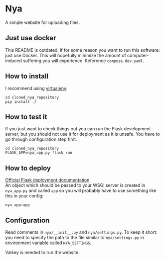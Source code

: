 # Nya
A simple website for uploading files.

## Just use docker

This README is outdated, if for some reason you want to run this software: just
use Docker. This will hopefully minimize the amount of computer-induced
suffering you will experience. Reference `compose.dev.yaml`.

## How to install
I recommend using [virtualenv][virtualenv].

    cd cloned_nya_repository
    pip install ./


## How to test it
If you just want to check things out you can run the Flask development server,
but you should not use it for deployment as it is unsafe. You have to go through
configuration step first.

    cd cloned_nya_repository
    FLASK_APP=nya_app.py flask run


## How to deploy
[Official Flask deployment documentation][flask_deploy].  
An object which should be passed to your WSGI server is created in `nya_app.py`
and called `app` so you will probably have to use something like this in your
config:

    nya_app:app


## Configuration
Read comments in `nya/__init__.py` and `nya/settings.py`. To keep it short:
you need to specify the path to the file similar to `nya/settings.py` in
environment variable called `NYA_SETTINGS`.

Valkey is needed to run the website. 


[virtualenv]: https://virtualenv.pypa.io/en/latest/
[flask_deploy]: http://flask.pocoo.org/docs/dev/deploying/

